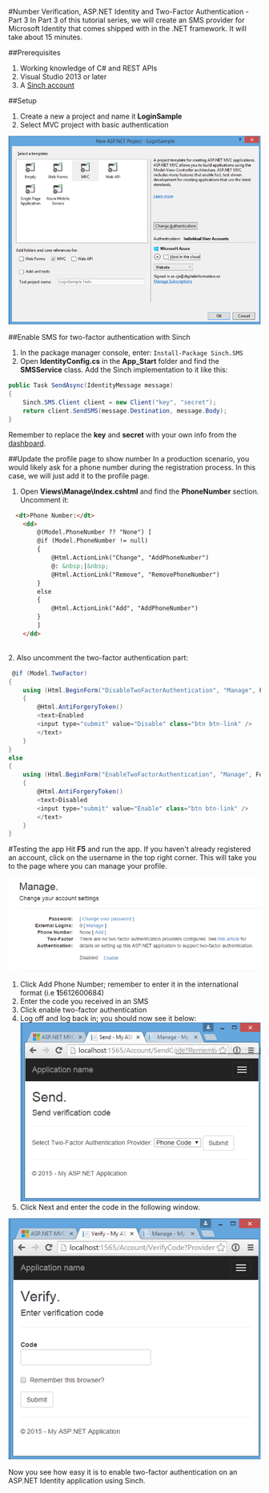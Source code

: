 #Number Verification, ASP.NET Identity and Two-Factor Authentication - Part 3
In Part 3 of this tutorial series, we will create an SMS provider for Microsoft Identity that comes shipped with in the .NET framework. It will take about 15 minutes.

##Prerequisites 
1. Working knowledge of C# and REST APIs
2. Visual Studio 2013 or later
3. A [Sinch account](http://sinch.com/signup)

##Setup
1. Create a new a project and name it **LoginSample**
2. Select MVC project with basic authentication

![create project](Images/part3/greateproject.png)

##Enable SMS for two-factor authentication with Sinch
1. In the package manager console, enter: `Install-Package Sinch.SMS`
2. Open **IdentityConfig.cs** in the **App_Start** folder and find the **SMSService** class. Add the Sinch implementation to it like this:

```csharp
public Task SendAsync(IdentityMessage message)
{
    Sinch.SMS.Client client = new Client("key", "secret");
    return client.SendSMS(message.Destination, message.Body);
}
```

Remember to replace the **key** and **secret** with your own info from the [dashboard](http://sinch.com/dashboard).

##Update the profile page to show number
In a production scenario, you would likely ask for a phone number during the registration process. In this case, we will just add it to the profile page. 

1. Open **Views\Manage\Index.cshtml** and find the **PhoneNumber** section. Uncomment it:

```html
  <dt>Phone Number:</dt>
    <dd>
        @(Model.PhoneNumber ?? "None") [
        @if (Model.PhoneNumber != null)
        {
            @Html.ActionLink("Change", "AddPhoneNumber")
            @: &nbsp;|&nbsp;
            @Html.ActionLink("Remove", "RemovePhoneNumber")
        }
        else
        {
            @Html.ActionLink("Add", "AddPhoneNumber")
        }
        ]
    </dd>
``` 
<br>
2. Also uncomment the two-factor authentication part:

```csharp
 @if (Model.TwoFactor)
{
    using (Html.BeginForm("DisableTwoFactorAuthentication", "Manage", FormMethod.Post, new { @class = "form-horizontal", role = "form" }))
    {
        @Html.AntiForgeryToken()
        <text>Enabled
        <input type="submit" value="Disable" class="btn btn-link" />
        </text>
    }
}
else
{
    using (Html.BeginForm("EnableTwoFactorAuthentication", "Manage", FormMethod.Post, new { @class = "form-horizontal", role = "form" }))
    {
        @Html.AntiForgeryToken()
        <text>Disabled
        <input type="submit" value="Enable" class="btn btn-link" />
        </text>
    }
}
```

#Testing the app
Hit **F5** and run the app. If you haven't already registered an account, click on the username in the top right corner. This will take you to the page where you can manage your profile.

![profile page](Images/part3/profilepage.png)

1. Click Add Phone Number; remember to enter it in the international format (i.e **1**5612600684)
2. Enter the code you received in an SMS
3. Click enable two-factor authentication
4. Log off and log back in; you should now see it below:<br>
![enter code](Images/part3/entercode.png)
5. Click Next and enter the code in the following window.

![verify code](Images/part3/verifycode.png)

Now you see how easy it is to enable two-factor authentication on an ASP.NET Identity application using Sinch. 
